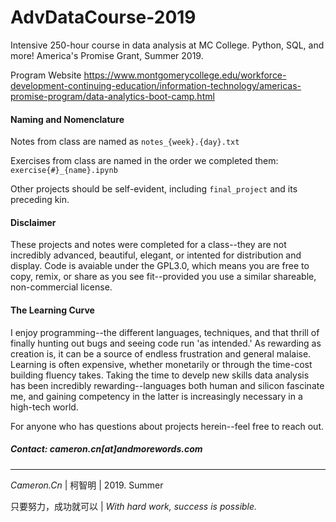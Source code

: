 # AdvDataCourse-2019
Intensive 250-hour course in data analysis at MC College. Python, SQL, and more! America's Promise Grant, Summer 2019.

Program Website 
https://www.montgomerycollege.edu/workforce-development-continuing-education/information-technology/americas-promise-program/data-analytics-boot-camp.html


#### Naming and Nomenclature

   Notes from class are named as `notes_{week}.{day}.txt`
   
   Exercises from class are named in the order we completed them: `exercise{#}_{name}.ipynb` 
   
   Other projects should be self-evident, including `final_project` and its preceding kin.

#### Disclaimer
   These projects and notes were completed for a class--they are not incredibly advanced, beautiful, elegant,
   or intented for distribution and display. Code is avaiable under the GPL3.0, which means you are free to
   copy, remix, or share as you see fit--provided you use a similar shareable, non-commercial license.
    
#### The Learning Curve
   I enjoy programming--the different languages, techniques, and that thrill of finally hunting out bugs and seeing code 
   run 'as intended.' 
   As rewarding as creation is, it can be a source of endless frustration and general malaise. Learning is often expensive,
   whether monetarily or through the time-cost building fluency takes.
   Taking the time to develp new skills data analysis has been incredibly rewarding--languages both 
   human and silicon fascinate me, and gaining competency in the latter is increasingly necessary in a high-tech world. 
    
  For anyone who has questions about projects herein--feel free to reach out.
   
##### Contact: cameron.cn[at]andmorewords.com

---
_Cameron.Cn_ | 柯智明 | 2019. Summer
   
只要努力，成功就可以 | _With hard work, success is possible._
